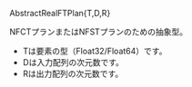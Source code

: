 AbstractRealFTPlan{T,D,R}

NFCTプランまたはNFSTプランのための抽象型。

  * Tは要素の型（Float32/Float64）です。
  * Dは入力配列の次元数です。
  * Rは出力配列の次元数です。
